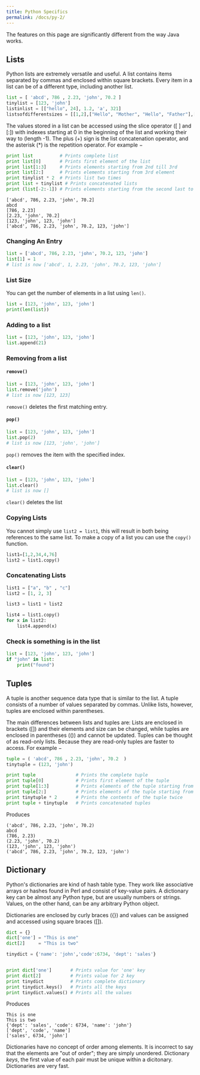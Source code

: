```yaml
---
title: Python Specifics
permalink: /docs/py-2/
---
```


The features on this page are significantly different from the way Java works.  

## Lists

Python lists are extremely versatile and useful. A list contains items separated by commas and enclosed within square brackets. Every item in a list can be of a different type, including another list.

```python
list = [ 'abcd', 786 , 2.23, 'john', 70.2 ]
tinylist = [123, 'john']
listinlist = [["hello", 24], 1.2, 'a', 321]
listsofdifferentsizes = [[1,2],["Hello", "Mother", "Hello", "Father"],[1,2,3,4,5,6],[1,[1,2]]]
```

The values stored in a list can be accessed using the slice operator ([ ] and [:]) with indexes starting at 0 in the beginning of the list and working their way to (length -1). The plus (+) sign is the list concatenation operator, and the asterisk (*) is the repetition operator. For example −

```python
print list          # Prints complete list
print list[0]       # Prints first element of the list
print list[1:3]     # Prints elements starting from 2nd till 3rd 
print list[2:]      # Prints elements starting from 3rd element
print tinylist * 2  # Prints list two times
print list + tinylist # Prints concatenated lists
print (list[-2:-1]) # Prints elements starting from the second last to the last, negative indexes
```
```console
['abcd', 786, 2.23, 'john', 70.2]
abcd
[786, 2.23]
[2.23, 'john', 70.2]
[123, 'john', 123, 'john']
['abcd', 786, 2.23, 'john', 70.2, 123, 'john']
```

### Changing An Entry
```python
list = ['abcd', 786, 2.23, 'john', 70.2, 123, 'john']
list[1] = 1
# list is now ['abcd', 1, 2.23, 'john', 70.2, 123, 'john']
```

### List Size
You can get the number of elements in a list using `len()`.  

```python
list = [123, 'john', 123, 'john']
print(len(list))
```

### Adding to a list
```python
list = [123, 'john', 123, 'john']
list.append(21)
```

### Removing from a list
#### `remove()`
```python
list = [123, 'john', 123, 'john']
list.remove('john')
# list is now [123, 123]
```
`remove()` deletes the first matching entry.  

#### `pop()`
```python
list = [123, 'john', 123, 'john']
list.pop(2)
# list is now [123, 'john', 'john']
```
`pop()` removes the item with the specified index.  

#### `clear()`
```python
list = [123, 'john', 123, 'john']
list.clear()
# list is now []
```
`clear()` deletes the list

### Copying Lists
You cannot simply use `list2 = list1`, this will result in both being references to the same list. To make a copy of a list you can use the `copy()` function.  
```python
list1=[1,2,34,4,76]
list2 = list1.copy()
```

### Concatenating Lists
```python
list1 = ["a", "b" , "c"]
list2 = [1, 2, 3]

list3 = list1 + list2

list4 = list1.copy()
for x in list2:
    list4.append(x)
```


### Check is something is in the list
```python
list = [123, 'john', 123, 'john']
if "john" in list:
    print("found")
```

###

## Tuples

 A tuple is another sequence data type that is similar to the list. A tuple consists of a number of values separated by commas. Unlike lists, however, tuples are enclosed within parentheses.  

The main differences between lists and tuples are: Lists are enclosed in brackets ([]) and their elements and size can be changed, while tuples are enclosed in parentheses (()) and cannot be updated. Tuples can be thought of as read-only lists. Because they are read-only tuples are faster to access. For example −   

```python
tuple = ( 'abcd', 786 , 2.23, 'john', 70.2  )
tinytuple = (123, 'john')

print tuple               # Prints the complete tuple
print tuple[0]            # Prints first element of the tuple
print tuple[1:3]          # Prints elements of the tuple starting from 2nd till 3rd 
print tuple[2:]           # Prints elements of the tuple starting from 3rd element
print tinytuple * 2       # Prints the contents of the tuple twice
print tuple + tinytuple   # Prints concatenated tuples
```
Produces  
```console
('abcd', 786, 2.23, 'john', 70.2)
abcd
(786, 2.23)
(2.23, 'john', 70.2)
(123, 'john', 123, 'john')
('abcd', 786, 2.23, 'john', 70.2, 123, 'john')
```

## Dictionary
Python's dictionaries are kind of hash table type. They work like associative arrays or hashes found in Perl and consist of key-value pairs. A dictionary key can be almost any Python type, but are usually numbers or strings. Values, on the other hand, can be any arbitrary Python object.  

Dictionaries are enclosed by curly braces ({}) and values can be assigned and accessed using square braces ([]).  

```python
dict = {}
dict['one'] = "This is one"
dict[2]     = "This is two"

tinydict = {'name': 'john','code':6734, 'dept': 'sales'}


print dict['one']       # Prints value for 'one' key
print dict[2]           # Prints value for 2 key
print tinydict          # Prints complete dictionary
print tinydict.keys()   # Prints all the keys
print tinydict.values() # Prints all the values
```
Produces
```console
This is one
This is two
{'dept': 'sales', 'code': 6734, 'name': 'john'}
['dept', 'code', 'name']
['sales', 6734, 'john']
```

Dictionaries have no concept of order among elements. It is incorrect to say that the elements are "out of order"; they are simply unordered. Dictionary *keys*, the first value of each pair must be unique within a dicitonary. Dictionaries are very fast.  


